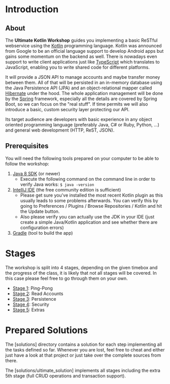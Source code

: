 # Introduction

## About

The __Ultimate Kotlin Workshop__ guides you implementing a basic ReSTful webservice using the [Kotlin](https://kotlinlang.org/) 
programming language.
Kotlin was announced from Google to be an official language support to develop Android apps but gains some momentum on the backend as well.
There is nowadays even support to write client applications just like [TypeScript](https://www.typescriptlang.org/) which translates to JavaScript,
enabling you to write shared code for different platforms.

It will provide a JSON API to manage accounts and maybe transfer money between them.
All of that will be persisted in an in-memory database using the Java Persistence API (JPA) and 
an object-relational mapper called [Hibernate](http://hibernate.org/) under the hood.
The whole application management will be done by the [Spring](https://spring.io/) framework,
especially all the details are covered by Spring Boot, so we can focus on the "real stuff".
If time permits we will also introduce a basic, custom security layer protecting our API.

Its target audience are developers with basic experience in any object oriented programming language 
(preferably Java, C# or Ruby, Python, ...) and general web development (HTTP, ReST, JSON).

## Prerequisites

You will need the following tools prepared on your computer to be able to follow the workshop:

1. [Java 8 SDK](http://www.oracle.com/technetwork/java/javase/downloads/jdk8-downloads-2133151.html) (or newer)
    * Execute the following command on the command line in order to verify Java works: `$ java -version`
1. [IntelliJ IDE](https://www.jetbrains.com/idea/download/) (the free community edition is sufficient)
    * Please get sure you've installed the most recent Kotlin plugin as this usually leads to some problems afterwards. You can verify this by going to Preferences / Plugins / Browse Repositories / Kotlin and hit the Update button.
    * Also please verify you can actually use the JDK in your IDE (just create a simple Java/Kotlin application and see whether there are configuration errors)
1. [Gradle](https://gradle.org/install/) (tool to build the app)


# Stages

The workshop is split into 4 stages, depending on the given timebox and the progress of the class, it is likely that not all stages will be covered. 
In this case please feel free to go through them on your own.

* [Stage 1](doc/Stage_1.md): Ping-Pong
* [Stage 2](doc/Stage_2.md): Read Accounts
* [Stage 3](doc/Stage_3.md): Persistence
* [Stage 4](doc/Stage_4.md): Security
* [Stage 5](doc/Stage_5.md): Extras

# Prepared Solutions

The [solutions] directory contains a solution for each step implementing all the tasks defined so far.
Whenever you are lost, feel free to cheat and either just have a look at that project or just take over the complete sources from there.

The [solutions/ultimate_solution] implements all stages including the extra 5th stage (full CRUD operations and transaction support).
